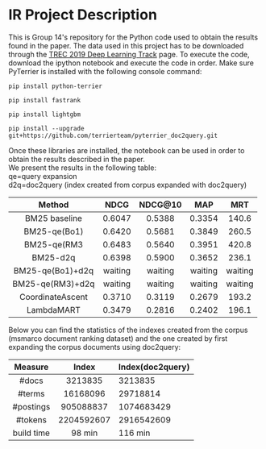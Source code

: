 # IR Project Description

This is Group 14's repository for the Python code used to obtain the results found in the paper. The data used in this project has to be downloaded through the [TREC 2019 Deep Learning Track](https://microsoft.github.io/msmarco/TREC-Deep-Learning-2019.html) page. To execute the code, download the ipython notebook and execute the code in order. Make sure PyTerrier is installed with the following console command:

``
pip install python-terrier
``

``
pip install fastrank
``

``
pip install lightgbm
``

``
pip install --upgrade git+https://github.com/terrierteam/pyterrier_doc2query.git
``

Once these libraries are installed,  the notebook can be used in order to obtain the results described in the paper. <br/>
We present the results in the following table:<br/>
qe=query expansion<br/>
d2q=doc2query (index created from corpus expanded with doc2query)

| Method | NDCG | NDCG@10 | MAP | MRT|
|:------:|:----:|:-------:|:---:|:---:|
|BM25 baseline|0.6047|0.5388|0.3354|140.6|
|BM25-qe(Bo1)|0.6420|0.5681|0.3849|260.5|
|BM25-qe(RM3|0.6483|0.5640|0.3951|420.8|
|BM25-d2q|0.6398|0.5900|0.3652|236.1|
|BM25-qe(Bo1)+d2q|waiting|waiting|waiting|waiting|
|BM25-qe(RM3)+d2q|waiting|waiting|waiting|waiting|
|CoordinateAscent|0.3710|0.3119|0.2679|193.2|
|LambdaMART|0.3479|0.2816|0.2402|196.1|


Below you can find the statistics of the indexes created from the corpus (msmarco document ranking dataset)
and the one created by first expanding the corpus documents using doc2query:

| Measure | Index | Index(doc2query) |
|:-------:|:-----:|:----------------------|
|  #docs  | 3213835 | 3213835 |
| #terms  | 16168096 | 29718814 |
|#postings| 905088837 | 1074683429 |
| #tokens | 2204592607 | 2916542609 |
|build time| 98 min | 116 min |
